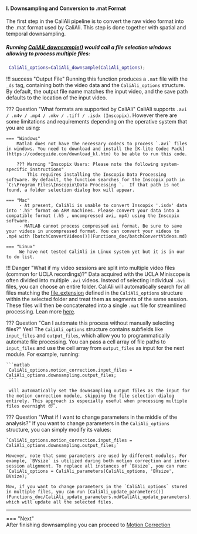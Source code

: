#### I. Downsampling and Conversion to .mat Format <a id="downsampling"></a>

The first step in the CaliAli pipeline is to convert the raw video format into the .mat format used by CaliAli. This step is done together with spatial and temporal downsampling.

##### Running  [CaliAli_downsample()](Functions_doc/CaliAli_downsample.md#CaliAli_downsample)  would call a file selection windows allowing to process multiple files:

``` matlab
 CaliAli_options=CaliAli_downsample(CaliAli_options);  
```
!!! success "Output File"
    Running this function produces a `.mat` file with the `_ds` tag, containing both the video data and the `CaliAli_options` structure. By default, the output file name matches the input video, and the save path defaults to the location of the input video.
    
??? Question "What formats are supported by CaliAli"
	CaliAli supports `.avi / .m4v / .mp4 / .mkv / .tiff / .isdx (Inscopix)`. However there are some limitations and requirements depending on the operative system that you are using:
	
	=== "Windows"
		Matlab does not have the necessary codecs to process `.avi` files in windows. You need to download and install the [K-lite Codec Pack](https://codecguide.com/download_kl.htm) to be able to run this code.
			
		??? Warning "Inscopix Users: Please note the following system-specific instructions"
			This requires installing the Inscopix Data Processing software. By default, the function searches for the Inscopix path in  `C:\Program Files\Inscopix\Data Processing `.  If that path is not found, a folder selection dialog box will appear.
	
    === "Mac"
         - At present, CaliAli is unable to convert Inscopix '.isdx' data into '.h5' format on ARM machines. Please convert your data into a compatible format (.h5 , uncompressed avi, mp4) using the Inscopix software. 
         - MATLAB cannot process compressed avi format. Be sure to save your videos in uncompressed format. You can convert your videos to .mp4 with [batchConvertVideos()](Functions_doc/batchConvertVideos.md)
         
    === "Linux"
         We have not tested CaliAli in Linux system yet but it is in our to do list.

!!! Danger "What if my video sessions are split into multiple video files (common for UCLA recordings)?"
	Data acquired with the UCLA Miniscope is often divided into multiple `.avi` videos. Instead of selecting individual `.avi` files, you can choose an entire folder. CaliAli will automatically search for all files matching the [file_extension](Parameters_index.md) defined in the `CaliAli_options` structure within the selected folder and treat them as segments of the same session. These files will then be concatenated into a single `.mat` file for streamlined processing.
	Lean more [here](Processing_split_data.md).
	
??? Question "Can I automate this process without manually selecting files?"
    Yes! The `CaliAli_options` structure contains subfields like `input_files` and `output_files`, which allow you to programmatically automate file processing. You can pass a cell array of file paths to `input_files` and use the cell array from `output_files` as input for the next module.
    For example, running:
    	
    ```matlab
     CaliAli_options.motion_correction.input_files = CaliAli_options.downsampling.output_files;
     ```
     
     will automatically set the downsampling output files as the input for the motion correction module, skipping the file selection dialog entirely. This approach is especially useful when processing multiple files overnight 😴.


??? Question "What if I want to change parameters in the middle of the analysis?" 
	If you want to change parameters in the `CaliAli_options` structure, you can simply modify its values:
			
	`CaliAli_options.motion_correction.input_files = CaliAli_options.downsampling.output_files;`
    
    However, note that some parameters are used by different modules. For example, `BVsize` is utilized during both motion correction and inter-session alignment. To replace all instances of `BVsize`, you can run:  
    `CaliAli_options = CaliAli_parameters(CaliAli_options, 'BVsize', BVsize);`
    
    Now, if you want to change parameters in the `CaliAli_options` stored in multiple files, you can run [CaliAli_update_parameters()](Functions_doc/CaliAli_update_parameters.md#CaliAli_update_parameters), which will update all the selected files.

---

=== "Next"	
After finishing downsampling you can proceed to [Motion Correction](Motion_correction.md)		


